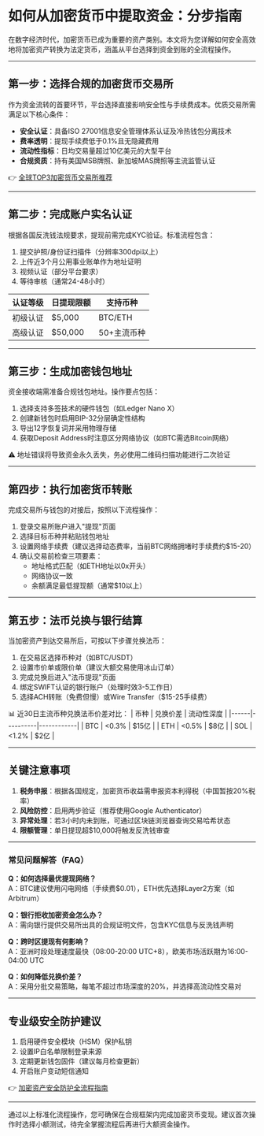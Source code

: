 # 如何从加密货币中提取资金：分步指南

在数字经济时代，加密货币已成为重要的资产类别。本文将为您详解如何安全高效地将加密资产转换为法定货币，涵盖从平台选择到资金到账的全流程操作。

---

## 第一步：选择合规的加密货币交易所

作为资金流转的首要环节，平台选择直接影响安全性与手续费成本。优质交易所需满足以下核心条件：

- **安全认证**：具备ISO 27001信息安全管理体系认证及冷热钱包分离技术
- **费率透明**：提现手续费低于0.1%且无隐藏费用
- **流动性指标**：日均交易量超过10亿美元的大型平台
- **合规资质**：持有美国MSB牌照、新加坡MAS牌照等主流监管认证

👉 [全球TOP3加密货币交易所推荐](https://bit.ly/okx_welcome)

---

## 第二步：完成账户实名认证

根据各国反洗钱法规要求，提现前需完成KYC验证。标准流程包含：

1. 提交护照/身份证扫描件（分辨率300dpi以上）
2. 上传近3个月公用事业账单作为地址证明
3. 视频认证（部分平台要求）
4. 等待审核（通常24-48小时）

| 认证等级 | 日提现限额 | 支持币种 |
|---------|------------|----------|
| 初级认证 | $5,000     | BTC/ETH  |
| 高级认证 | $50,000    | 50+主流币种 |

---

## 第三步：生成加密钱包地址

资金接收端需准备合规钱包地址。操作要点包括：

1. 选择支持多签技术的硬件钱包（如Ledger Nano X）
2. 创建新钱包时启用BIP-32分层确定性结构
3. 导出12字恢复词并采用物理存储
4. 获取Deposit Address时注意区分网络协议（如BTC需选Bitcoin网络）

⚠️ 地址错误将导致资金永久丢失，务必使用二维码扫描功能进行二次验证

---

## 第四步：执行加密货币转账

完成交易所与钱包的对接后，按照以下流程操作：

1. 登录交易所账户进入"提现"页面
2. 选择目标币种并粘贴钱包地址
3. 设置网络手续费（建议选择动态费率，当前BTC网络拥堵时手续费约$15-20）
4. 确认交易前检查三项要素：
   - 地址格式匹配（如ETH地址以0x开头）
   - 网络协议一致
   - 余额满足最低提现额（通常$10以上）

---

## 第五步：法币兑换与银行结算

当加密资产到达交易所后，可按以下步骤兑换法币：

1. 在交易区选择币种对（如BTC/USDT）
2. 设置市价单或限价单（建议大额交易使用冰山订单）
3. 完成兑换后进入"法币提现"页面
4. 绑定SWIFT认证的银行账户（处理时效3-5工作日）
5. 选择ACH转账（免费但慢）或Wire Transfer（$15-25手续费）

📊 近30日主流币种兑换法币价差对比：
| 币种 | 兑换价差 | 流动性深度 |
|------|----------|------------|
| BTC  | <0.3%    | $15亿      |
| ETH  | <0.5%    | $8亿       |
| SOL  | <1.2%    | $2亿       |

---

## 关键注意事项

1. **税务申报**：根据各国规定，加密货币收益需申报资本利得税（中国暂按20%税率）
2. **风险防控**：启用两步验证（推荐使用Google Authenticator）
3. **异常处理**：若3小时内未到账，可通过区块链浏览器查询交易哈希状态
4. **限额管理**：单日提现超$10,000将触发反洗钱审查

---

### 常见问题解答（FAQ）

**Q：如何选择最优提现网络？**  
A：BTC建议使用闪电网络（手续费$0.01），ETH优先选择Layer2方案（如Arbitrum）

**Q：银行拒收加密资金怎么办？**  
A：需向银行提供交易所出具的合规证明文件，包含KYC信息与反洗钱声明

**Q：跨时区提现有何影响？**  
A：亚洲时段处理速度最快（08:00-20:00 UTC+8），欧美市场活跃期为16:00-04:00 UTC

**Q：如何降低兑换价差？**  
A：采用分批交易策略，每笔不超过市场深度的20%，并选择高流动性交易对

---

## 专业级安全防护建议

1. 启用硬件安全模块（HSM）保护私钥
2. 设置IP白名单限制登录来源
3. 定期更新钱包固件（建议每月检查更新）
4. 开启账户变动短信通知

👉 [加密资产安全防护全流程指南](https://bit.ly/okx_welcome)

---

通过以上标准化流程操作，您可确保在合规框架内完成加密货币变现。建议首次操作时选择小额测试，待完全掌握流程后再进行大额资金操作。